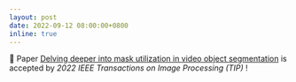 ```yaml
---
layout: post
date: 2022-09-12 08:00:00+0800
inline: true
---
```


🎉 Paper <a href="https://arxiv.org/abs/2312.05752">Delving deeper into mask utilization in video object segmentation</a> is accepted by <i>2022 IEEE Transactions on Image Processing (TIP)</i>  !
